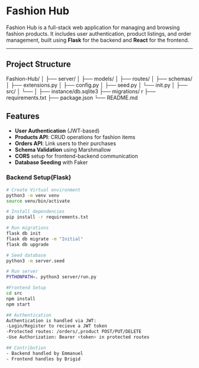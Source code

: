 #  Fashion Hub

Fashion Hub is a full-stack web application for managing and browsing fashion products. It includes user authentication, product listings, and order management, built using **Flask** for the backend and **React** for the frontend.

---

##  Project Structure

Fashion-Hub/
│
├── server/ 
│ ├── models/ 
│ ├── routes/ 
│ ├── schemas/ 
│ ├── extensions.py 
│ ├── config.py 
│ ├── seed.py 
│ └── init.py 
│
├── src/ 
│ └──
│
├── instance/db.sqlite3 
├── migrations/ r
├── requirements.txt 
├── package.json 
└── README.md 

##  Features

-  **User Authentication** (JWT-based)
-  **Products API**: CRUD operations for fashion items
-  **Orders API**: Link users to their purchases
-  **Schema Validation** using Marshmallow
-  **CORS** setup for frontend-backend communication
-  **Database Seeding** with Faker

### Backend Setup(Flask)

```bash
# Create Virtual environment
python3 -m venv venv
source venv/bin/activate

# Install dependencies
pip install -r requirements.txt

# Run migrations
flask db init
flask db migrate -m "Initial"
flask db upgrade

# Seed database
python3 -m server.seed

# Run server
PYTHONPATH=. python3 server/run.py

#Frontend Setup
cd src
npm install
npm start

## Authentication
Authentication is handled via JWT:
-Login/Register to recieve a JWT token
-Protected routes: /orders/,product POST/PUT/DELETE
-Use Authorization: Bearer <token> in protected routes

## Contribution
- Backend handled by Emmanuel 
- Frontend handles by Brigid






